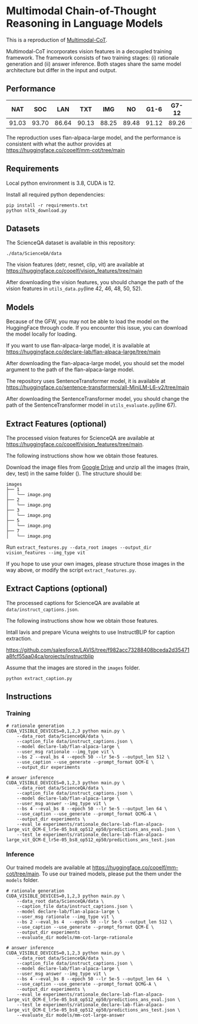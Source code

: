 # Multimodal Chain-of-Thought Reasoning in Language Models

This is a reproduction of [Multimodal-CoT](https://arxiv.org/abs/2302.00923).

Multimodal-CoT incorporates vision features in a decoupled training framework. The framework consists of two training stages: (i) rationale generation and (ii) answer inference. Both stages share the same model architecture but differ in the input and output.

## Performance
|NAT|SOC|LAN|TXT|IMG|NO|G1-6|G7-12|Avg|
|-|-|-|-|-|-|-|-|-|
|91.03|93.70|86.64|90.13|88.25|89.48|91.12|89.26|90.45|

The reproduction uses flan-alpaca-large model, and the performance is consistent with what the author provides at https://huggingface.co/cooelf/mm-cot/tree/main

## Requirements

Local python environment is 3.8, CUDA is 12.

Install all required python dependencies:

```
pip install -r requirements.txt
python nltk_download.py
```

## Datasets

The ScienceQA dataset is available in this repository:

```
./data/ScienceQA/data
```

The vision features (detr, resnet, clip, vit) are available at https://huggingface.co/cooelf/vision_features/tree/main

After downloading the vision features, you should change the path of the vision features in ```utils_data.py```(line 42, 46, 48, 50, 52).

## Models
Because of the GFW, you may not be able to load the model on the HuggingFace through code. If you encounter this issue, you can download the model locally for loading.

If you want to use flan-alpaca-large model, it is available at https://huggingface.co/declare-lab/flan-alpaca-large/tree/main

After downloading the flan-alpaca-large model, you should set the model argument to the path of the flan-alpaca-large model.

The repository uses SentenceTransformer model, it is available at https://huggingface.co/sentence-transformers/all-MiniLM-L6-v2/tree/main

After downloading the SentenceTransformer model, you should change the path of the SentenceTransformer model in ```utils_evaluate.py```(line 67).

## Extract Features (optional)

The processed vision features for ScienceQA are available at https://huggingface.co/cooelf/vision_features/tree/main.

The following instructions show how we obtain those features.

Download the image files from [Google Drive](https://drive.google.com/drive/folders/1w8imCXWYn2LxajmGeGH_g5DaL2rabHev?usp=sharing) and unzip all the images (train, dev, test) in the same folder (). The structure should be:

```
images
├── 1
│   └── image.png
├── 2
│   └── image.png
├── 3
│   └── image.png
├── 5
│   └── image.png
├── 7
│   └── image.png
```

Run ```extract_features.py --data_root images --output_dir vision_features --img_type vit```

If you hope to use your own images, please structure those images in the way above, or modify the script ```extract_features.py```.

## Extract Captions (optional)

The processed captions for ScienceQA are available at ```data/instruct_captions.json```. 

The following instructions show how we obtain those features.

Intall lavis and prepare Vicuna weights to use InstructBLIP for caption extraction.

https://github.com/salesforce/LAVIS/tree/f982acc73288408bceda2d35471a8fcf55aa04ca/projects/instructblip

Assume that the images are stored in the ```images``` folder. 

```
python extract_caption.py
```

## Instructions

### Training 

```
# rationale generation
CUDA_VISIBLE_DEVICES=0,1,2,3 python main.py \
    --data_root data/ScienceQA/data \
    --caption_file data/instruct_captions.json \
    --model declare-lab/flan-alpaca-large \
    --user_msg rationale --img_type vit \
    --bs 2 --eval_bs 4 --epoch 50 --lr 5e-5 --output_len 512 \
    --use_caption --use_generate --prompt_format QCM-E \
    --output_dir experiments

# answer inference
CUDA_VISIBLE_DEVICES=0,1,2,3 python main.py \
    --data_root data/ScienceQA/data \
    --caption_file data/instruct_captions.json \
    --model declare-lab/flan-alpaca-large \
    --user_msg answer --img_type vit \
    --bs 4 --eval_bs 8 --epoch 50 --lr 5e-5 --output_len 64 \
    --use_caption --use_generate --prompt_format QCMG-A \
    --output_dir experiments \
    --eval_le experiments/rationale_declare-lab-flan-alpaca-large_vit_QCM-E_lr5e-05_bs8_op512_ep50/predictions_ans_eval.json \
    --test_le experiments/rationale_declare-lab-flan-alpaca-large_vit_QCM-E_lr5e-05_bs8_op512_ep50/predictions_ans_test.json

```

### Inference 

Our trained models are available at https://huggingface.co/cooelf/mm-cot/tree/main. To use our trained models, please put the them under the ```models``` folder.

```
# rationale generation
CUDA_VISIBLE_DEVICES=0,1,2,3 python main.py \
    --data_root data/ScienceQA/data \
    --caption_file data/instruct_captions.json \
    --model declare-lab/flan-alpaca-large \
    --user_msg rationale --img_type vit \
    --bs 2 --eval_bs 4  --epoch 50 --lr 5e-5 --output_len 512 \
    --use_caption --use_generate --prompt_format QCM-E \
    --output_dir experiments
    --evaluate_dir models/mm-cot-large-rationale

# answer inference
CUDA_VISIBLE_DEVICES=0,1,2,3 python main.py \
    --data_root data/ScienceQA/data \
    --caption_file data/instruct_captions.json \
    --model declare-lab/flan-alpaca-large \
    --user_msg answer --img_type vit \
    --bs 4 --eval_bs 8 --epoch 50 --lr 5e-5 --output_len 64  \
    --use_caption --use_generate --prompt_format QCMG-A \
    --output_dir experiments \
    --eval_le experiments/rationale_declare-lab-flan-alpaca-large_vit_QCM-E_lr5e-05_bs8_op512_ep50/predictions_ans_eval.json \
    --test_le experiments/rationale_declare-lab-flan-alpaca-large_vit_QCM-E_lr5e-05_bs8_op512_ep50/predictions_ans_test.json \
    --evaluate_dir models/mm-cot-large-answer
```